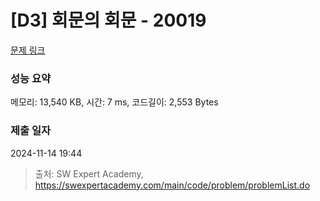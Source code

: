 # [D3] 회문의 회문 - 20019 

[문제 링크](https://swexpertacademy.com/main/code/problem/problemDetail.do?contestProbId=AY2hjCWKbykDFATh) 

### 성능 요약

메모리: 13,540 KB, 시간: 7 ms, 코드길이: 2,553 Bytes

### 제출 일자

2024-11-14 19:44



> 출처: SW Expert Academy, https://swexpertacademy.com/main/code/problem/problemList.do
